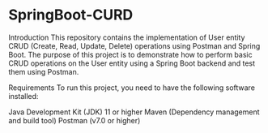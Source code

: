 # SpringBoot-CURD
Introduction
This repository contains the implementation of User entity CRUD (Create, Read, Update, Delete) operations using Postman and Spring Boot. 
The purpose of this project is to demonstrate how to perform basic CRUD operations on the User entity using a Spring Boot backend and test them using Postman.

Requirements
To run this project, you need to have the following software installed:

Java Development Kit (JDK) 11 or higher
Maven (Dependency management and build tool)
Postman (v7.0 or higher)
